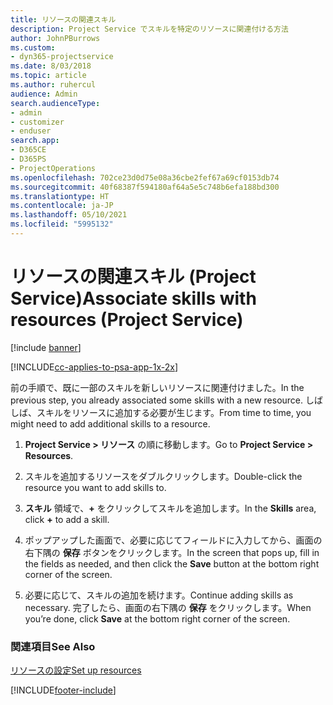 ```yaml
---
title: リソースの関連スキル
description: Project Service でスキルを特定のリソースに関連付ける方法
author: JohnPBurrows
ms.custom:
- dyn365-projectservice
ms.date: 8/03/2018
ms.topic: article
ms.author: ruhercul
audience: Admin
search.audienceType:
- admin
- customizer
- enduser
search.app:
- D365CE
- D365PS
- ProjectOperations
ms.openlocfilehash: 702ce23d0d75e08a36cbe2fef67a69cf0153db74
ms.sourcegitcommit: 40f68387f594180af64a5e5c748b6efa188bd300
ms.translationtype: HT
ms.contentlocale: ja-JP
ms.lasthandoff: 05/10/2021
ms.locfileid: "5995132"
---
```

# <a name="associate-skills-with-resources-project-service"></a><span data-ttu-id="bb3f4-103">リソースの関連スキル (Project Service)</span><span class="sxs-lookup"><span data-stu-id="bb3f4-103">Associate skills with resources (Project Service)</span></span>

[!include [banner](../includes/psa-now-project-operations.md)]

[!INCLUDE[cc-applies-to-psa-app-1x-2x](../includes/cc-applies-to-psa-app-1x-2x.md)]

<span data-ttu-id="bb3f4-104">前の手順で、既に一部のスキルを新しいリソースに関連付けました。</span><span class="sxs-lookup"><span data-stu-id="bb3f4-104">In the previous step, you already associated some skills with  a new resource.</span></span> <span data-ttu-id="bb3f4-105">しばしば、スキルをリソースに追加する必要が生じます。</span><span class="sxs-lookup"><span data-stu-id="bb3f4-105">From time to time, you might need to add additional skills to a resource.</span></span>  
  
1.  <span data-ttu-id="bb3f4-106">**Project Service > リソース** の順に移動します。</span><span class="sxs-lookup"><span data-stu-id="bb3f4-106">Go to **Project Service > Resources**.</span></span>  
  
2.  <span data-ttu-id="bb3f4-107">スキルを追加するリソースをダブルクリックします。</span><span class="sxs-lookup"><span data-stu-id="bb3f4-107">Double-click the resource you want to add skills to.</span></span>  
  
3.  <span data-ttu-id="bb3f4-108">**スキル** 領域で、**+** をクリックしてスキルを追加します。</span><span class="sxs-lookup"><span data-stu-id="bb3f4-108">In the **Skills** area, click **+** to add a skill.</span></span>  
  
4.  <span data-ttu-id="bb3f4-109">ポップアップした画面で、必要に応じてフィールドに入力してから、画面の右下隅の **保存** ボタンをクリックします。</span><span class="sxs-lookup"><span data-stu-id="bb3f4-109">In the screen that pops up, fill in the fields as needed, and then click the **Save** button at the bottom right corner of the screen.</span></span>  
  
5.  <span data-ttu-id="bb3f4-110">必要に応じて、スキルの追加を続けます。</span><span class="sxs-lookup"><span data-stu-id="bb3f4-110">Continue adding skills as necessary.</span></span> <span data-ttu-id="bb3f4-111">完了したら、画面の右下隅の **保存** をクリックします。</span><span class="sxs-lookup"><span data-stu-id="bb3f4-111">When you’re done, click **Save** at the bottom right corner of the screen.</span></span>  
  
### <a name="see-also"></a><span data-ttu-id="bb3f4-112">関連項目</span><span class="sxs-lookup"><span data-stu-id="bb3f4-112">See Also</span></span>  
 [<span data-ttu-id="bb3f4-113">リソースの設定</span><span class="sxs-lookup"><span data-stu-id="bb3f4-113">Set up resources</span></span>](../psa/set-up-resources.md)


[!INCLUDE[footer-include](../includes/footer-banner.md)]